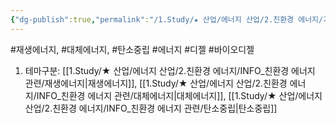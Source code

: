 ```yaml
---
{"dg-publish":true,"permalink":"/1.Study/★ 산업/에너지 산업/2.친환경 에너지/기타 친환경/바이오 디젤/","created":"2023-05-28T09:53:50.246+09:00","updated":"2025-06-03T20:07:21.088+09:00"}
---
```


#재생에너지, #대체에너지, #탄소중립 #에너지 #디젤 #바이오디젤 


1. 테마구분: [[1.Study/★ 산업/에너지 산업/2.친환경 에너지/INFO_친환경 에너지 관련/재생에너지\|재생에너지]], [[1.Study/★ 산업/에너지 산업/2.친환경 에너지/INFO_친환경 에너지 관련/대체에너지\|대체에너지]], [[1.Study/★ 산업/에너지 산업/2.친환경 에너지/INFO_친환경 에너지 관련/탄소중립\|탄소중립]]